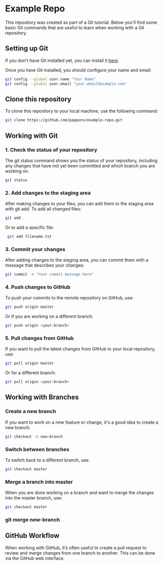 # Example Repo

This repository was created as part of a Git tutorial. Below you'll find some basic Git commands that are useful to learn when working with a Git repository.

## Setting up Git

If you don't have Git installed yet, you can install it [here](https://git-scm.com/).

Once you have Git installed, you should configure your name and email:

```bash
git config --global user.name "Your Name"
git config --global user.email "your.email@example.com"
```

## Clone this repository
To clone this repository to your local machine, use the following command:

```bash
git clone https://github.com/pappons/example-repo.git
```

## Working with Git
### 1. Check the status of your repository
The git status command shows you the status of your repository, including any changes that have not yet been committed and which branch you are working on.

```bash
git status
```
### 2. Add changes to the staging area
After making changes to your files, you can add them to the staging area with git add. To add all changed files:

```bash
git add .
```
Or to add a specific file:

```bash
 git add filename.txt
```
### 3. Commit your changes
After adding changes to the staging area, you can commit them with a message that describes your changes:

```bash
git commit -m "Your commit message here"
```
### 4. Push changes to GitHub
To push your commits to the remote repository on GitHub, use:

```bash
git push origin master
```
Or if you are working on a different branch:

```bash
git push origin <your-branch>
```
### 5. Pull changes from GitHub
If you want to pull the latest changes from GitHub to your local repository, use:

```bash
git pull origin master
```
Or for a different branch:

```bash
git pull origin <your-branch>
```

## Working with Branches
### Create a new branch
If you want to work on a new feature or change, it's a good idea to create a new branch:

```bash
git checkout -b new-branch
```
### Switch between branches
To switch back to a different branch, use:

```bash
git checkout master
```
### Merge a branch into master
When you are done working on a branch and want to merge the changes into the master branch, use:

```bash
git checkout master
```
### git merge new-branch

## GitHub Workflow
When working with GitHub, it’s often useful to create a pull request to review and merge changes from one branch to another. This can be done via the GitHub web interface.

